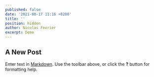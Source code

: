 ```yaml
---
published: false
date: '2021-08-17 11:16 +0200'
title: ''
position: hidden
author: Nicolas Fevrier
excerpt: Demo
---
```

## A New Post

Enter text in [Markdown](http://daringfireball.net/projects/markdown/). Use the toolbar above, or click the **?** button for formatting help.
